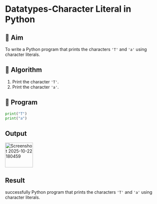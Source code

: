 # Datatypes-Character Literal in Python

## 🎯 Aim
To write a Python program that prints the characters `'T'` and `'a'` using character literals.

## 🧠 Algorithm
1. Print the character `'T'`.
2. Print the character `'a'`.

## 🧾 Program
```py
print("T")
print("a")
```

## Output
<img width="91" height="81" alt="Screenshot 2025-10-22 180459" src="https://github.com/user-attachments/assets/092d0827-acf8-4d7e-8014-b18600b41dcc" />

## Result
successfully Python program that prints the characters `'T'` and `'a'` using character literals. 
